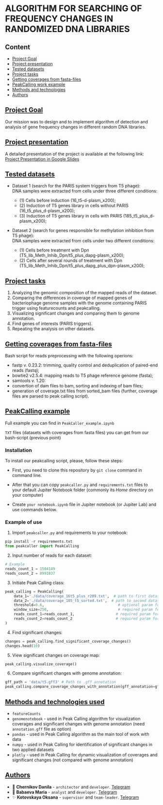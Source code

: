 # ALGORITHM FOR SEARCHING OF FREQUENCY CHANGES IN RANDOMIZED DNA LIBRARIES

## Content
- [Project Goal](#project_goal)
- [Project presentation](#project_presentation)
- [Tested datasets](#datasets)
- [Project tasks](#tasks)
- [Getting coverages from fasta-files](#bash-script)
- [PeakCalling work example](#peakcalling)
- [Methods and technologies](#methods_and_technologies)
- [Authors](#authors)

## [Project Goal](#project_goal)
Our mission was to design and to implement algorithm of detection and analysis of gene frequency changes in different random DNA libraries.

## [Project presentation](#project_presentation)
A detailed presentation of the project is available at the following link:
[Project Presentation in Google Slides](https://docs.google.com/presentation/d/19mHDZ0CSnLlx3B0bmdQ0IPGS7Bzpw0VhEKGx3RNjeOc/edit#slide=id.g2dab76cc6da_0_0)

## [Tested datasets](#datasets)

- Dataset 1 (search for the PARIS system triggers from T5 phage): \
  DNA samples were extracted from cells under three different conditions:
  - (1) Сells before induction (16_t5-d-plasm_x200);
  - (2) Induction of T5 genes library in cells without PARIS (16_t5_plus_d-plasm_x200);
  - (3) Induction of T5 genes library in cells with PARIS (185_t5_plus_d-plasm_x200);
  
- Dataset 2 (search for genes responsible for methylation inhibition from T5 phage): \
  DNA samples were extracted from cells under two different conditions:
  - (1) Cells before treatment with Dpn (T5_lib_Meth_Inhib_Dpn/t5_plus_dapg-plasm_x200);
  - (2) Cells after several rounds of treatment with Dpn (T5_lib_Meth_Inhib_Dpn/t5_plus_dapg_plus_dpn-plasm_x200);

## [Project tasks](#tasks)
1. Analyzing the genomic composition of the mapped reads of the dataset.
2. Comparing the differences in coverage of mapped genes of bacteriophage genome samples with the genome containing PARIS trigger using featurecounts and peakcalling.
3. Visualizing significant changes and comparing them to genome annotation.
4. Find genes of interests (PARIS triggers).
5. Repeating the analysis on other datasets.

## [Getting coverages from fasta-files](#bash-script)
Bash script for reads preprocessing with the following operions:
- fastp v. 0.23.2: trimming, quality control and deduplication of paired-end reads (fastq); 
- bowtie2 v2.5.4: mapping reads to T5 phage reference genome (fasta);
- samtools v. 1.20:
- convertion of dam files to bam, sorting and indexing of bam files;
- generation of coverage.txt files from sorted_bam files (further, coverage files are parsed to peak calling script).


## [PeakCalling example](#peakcalling)
Full example you can find in `PeakCaller_example.ipynb`

`TXT` files (datasets with coverages from fasta files) you can get from our bash-script (previous point)

### Installation 
To install our peakcalling script, please, follow these steps:
- First, you need to clone this repository by `git clone` command in command line.

- After that you can copy `peakcaller.py` and `requirements.txt` files to your default Jupiter Notebook folder (commonly its *Home* directory on your computer)
- Create `your notebook.ipynb` file in Jupiter notebook (or Jupiter Lab) and use commands below.

### Example of use

1. Import `peakcaller.py` and requirements to your notebook:
```python
pip install -r requirements.txt
from peakcaller import PeakCalling
```

2. Input number of reads for each dataset:
```python
# Example
reads_count_1 = 1504149
reads_count_2 = 8991837
```
3. Initiate Peak Calling class:
```python
peak_calling = PeakCalling( 
    data_1='./data/coverage_16t5_plus_r209.txt',  # path to first dataset
    data_2='./data/coverage_185_t5_sorted.txt',  # path to second dataset
    threshold=0.6,                                  # optional param for filtering significant changes
    window_size=250,                                # required param for setting significant changes areas
    reads_count_1=reads_count_1,                   # required param for normalization of datasets to each other
    reads_count_2=reads_count_2                    # required param for normalization of datasets to each other
)
```
4. Find significant changes:
```python
changes = peak_calling.find_significant_coverage_changes()
changes.head(10)
```
5. View significant changes on coverage map:
```python
peak_calling.visualize_coverage()
```
6. Compare significant changes with genome annotation:
```python
gff_path = 'data/t5.gff3' # Path to .gff annotation
peak_calling.compare_coverage_changes_with_annotation(gff_annotation=gff_path)
```


## [Methods and technologies used](#methods_and_technologies)
- `featureCounts`
- `genomenotebook` - used in Peak Calling algorithm for visualization coverages and significant changes with genome annotation (need `annotation.gff` file as option)
- `pandas` - used in Peak Calling algorithm as the main tool of work with data
- `numpy` - used in Peak Calling for identification of significant changes in two applied datasets
- `plotly` - used in Peak Calling for dynamic visualization of coverages and significant changes (not compared with genome annotation)

## [Authors](#authors)
- 💼 **Chernikov Danila** - `architector` and `developer`. [Telegram](https://t.me/dachernikov)
- 🚀 **Babaeva Maria** - `analyst` and `developer`. [Telegram](https://t.me/icalledmyselfmoon)
- ✨ **Kotovskaya Oksana** - `supervisor` and `team-leader`. [Telegram](https://t.me/nerawe)
